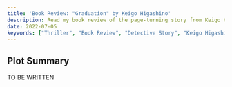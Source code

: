 ```yaml
---
title: 'Book Review: "Graduation" by Keigo Higashino'
description: Read my book review of the page-turning story from Keigo Higashino.
date: 2022-07-05
keywords: ["Thriller", "Book Review", "Detective Story", "Keigo Higashino"]
---
```


## Plot Summary

TO BE WRITTEN
